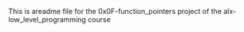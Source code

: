 This is areadme file for the 0x0F-function_pointers project of the alx-low_level_programming course
